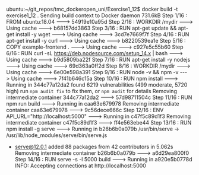 ubuntu:~/git_repos/tmc_dockeropen_uni/Exercise1_12$ docker build -t exercise1_12 .
Sending build context to Docker daemon  731.6kB
Step 1/16 : FROM ubuntu:18.04
 ---> 54919e10a95d
Step 2/16 : WORKDIR /mydir
 ---> Using cache
 ---> b68157dd3863
Step 3/16 : RUN apt-get update && apt-get install -y wget
 ---> Using cache
 ---> 3cd7e7669f7f
Step 4/16 : RUN apt-get install -y curl
 ---> Using cache
 ---> b8220539ea1e
Step 5/16 : COPY example-frontend .
 ---> Using cache
 ---> c927e5c55b60
Step 6/16 : RUN curl -sL https://deb.nodesource.com/setup_14.x | bash
 ---> Using cache
 ---> b9d5809ba22f
Step 7/16 : RUN apt-get install -y nodejs
 ---> Using cache
 ---> 69d363a0ff2d
Step 8/16 : WORKDIR /mydir
 ---> Using cache
 ---> 6e00e598a391
Step 9/16 : RUN node -v && npm -v
 ---> Using cache
 ---> 7f41b646c15a
Step 10/16 : RUN npm install
 ---> Running in 344c77a12da2
found 6219 vulnerabilities (499 moderate, 5720 high)
  run `npm audit fix` to fix them, or `npm audit` for details
Removing intermediate container 344c77a12da2
 ---> 57d98711504c
Step 11/16 : RUN npm run build
 ---> Running in caa63e679978
Removing intermediate container caa63e679978
 ---> 9c56dece666c
Step 12/16 : ENV API_URL="http://localhost:5000"
 ---> Running in c47f5c89d1f3
Removing intermediate container c47f5c89d1f3
 ---> ff4e563ebe44
Step 13/16 : RUN npm install -g serve
 ---> Running in b26b6b0a079b
/usr/bin/serve -> /usr/lib/node_modules/serve/bin/serve.js
+ serve@12.0.1
added 88 packages from 42 contributors in 5.062s
Removing intermediate container b26b6b0a079b
 ---> a6d29ea800f0
Step 14/16 : RUN serve -s -l 5000 build
 ---> Running in a920e5b0778d
INFO: Accepting connections at http://localhost:5000

